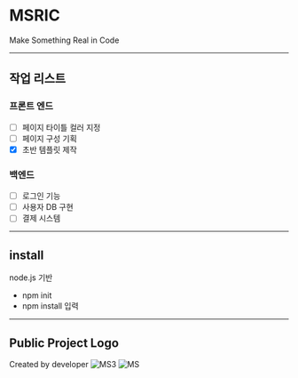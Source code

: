 # MSRIC
Make Something Real in Code

--------
## 작업 리스트

### 프론트 엔드
* [ ] 페이지 타이틀 컬러 지정
* [ ] 페이지 구성 기획
* [x] 초반 템플릿 제작

### 백엔드
* [ ] 로그인 기능
* [ ] 사용자 DB 구현
* [ ] 결제 시스템

--------
## install
node.js 기반
- npm init
- npm install 입력

---------

## Public Project Logo
Created by developer
![MS3](https://github.com/FURY312/MSRIC/assets/79848348/fc5da6c0-f3a7-46c2-ae6f-47b2aebd44df)
![MS](https://github.com/FURY312/MSRIC/assets/79848348/dd27784f-96f3-4c91-ac55-7ad0a2aaa876)
